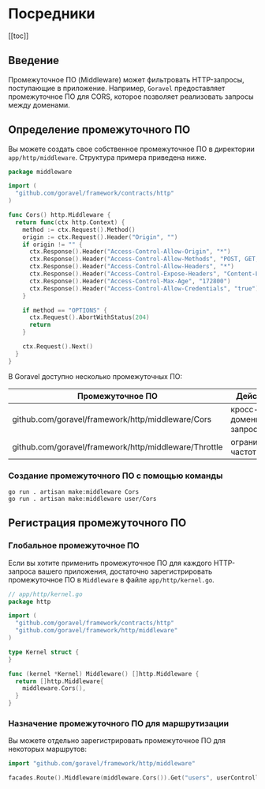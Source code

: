 # Посредники

[[toc]]

## Введение

Промежуточное ПО (Middleware) может фильтровать HTTP-запросы, поступающие в приложение. Например, `Goravel` предоставляет промежуточное ПО для CORS, которое позволяет реализовать запросы между доменами.

## Определение промежуточного ПО

Вы можете создать свое собственное промежуточное ПО в директории `app/http/middleware`. Структура примера приведена ниже.

```go
package middleware

import (
  "github.com/goravel/framework/contracts/http"
)

func Cors() http.Middleware {
  return func(ctx http.Context) {
    method := ctx.Request().Method()
    origin := ctx.Request().Header("Origin", "")
    if origin != "" {
      ctx.Response().Header("Access-Control-Allow-Origin", "*")
      ctx.Response().Header("Access-Control-Allow-Methods", "POST, GET, OPTIONS, PUT, DELETE, UPDATE")
      ctx.Response().Header("Access-Control-Allow-Headers", "*")
      ctx.Response().Header("Access-Control-Expose-Headers", "Content-Length, Access-Control-Allow-Origin, Access-Control-Allow-Headers, Authorization")
      ctx.Response().Header("Access-Control-Max-Age", "172800")
      ctx.Response().Header("Access-Control-Allow-Credentials", "true")
    }

    if method == "OPTIONS" {
      ctx.Request().AbortWithStatus(204)
      return
    }

    ctx.Request().Next()
  }
}

```

В Goravel доступно несколько промежуточных ПО:

| Промежуточное ПО                                   | Действие           |
| ------------------------------------------------- | ------------------ |
| github.com/goravel/framework/http/middleware/Cors | кросс-доменные запросы |
| github.com/goravel/framework/http/middleware/Throttle | ограничение частоты |

### Создание промежуточного ПО с помощью команды
```
go run . artisan make:middleware Cors
go run . artisan make:middleware user/Cors
```

## Регистрация промежуточного ПО

### Глобальное промежуточное ПО

Если вы хотите применить промежуточное ПО для каждого HTTP-запроса вашего приложения, достаточно зарегистрировать промежуточное ПО в `Middleware` в файле `app/http/kernel.go`.

```go
// app/http/kernel.go
package http

import (
  "github.com/goravel/framework/contracts/http"
  "github.com/goravel/framework/http/middleware"
)

type Kernel struct {
}

func (kernel *Kernel) Middleware() []http.Middleware {
  return []http.Middleware{
    middleware.Cors(),
  }
}
```

### Назначение промежуточного ПО для маршрутизации

Вы можете отдельно зарегистрировать промежуточное ПО для некоторых маршрутов:

```go
import "github.com/goravel/framework/http/middleware"

facades.Route().Middleware(middleware.Cors()).Get("users", userController.Show)
```

<CommentService/>